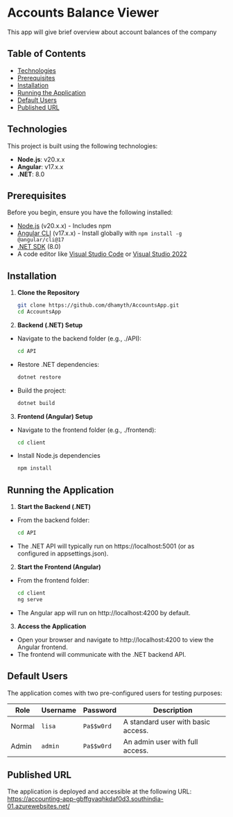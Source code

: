 
# Accounts Balance Viewer

This app will give brief overview about account balances of the company

## Table of Contents
- [Technologies](#technologies)
- [Prerequisites](#prerequisites)
- [Installation](#installation)
- [Running the Application](#running-the-application)
- [Default Users](#default-users)
- [Published URL](#published-url)

## Technologies

This project is built using the following technologies:
- **Node.js**: v20.x.x
- **Angular**: v17.x.x
- **.NET**: 8.0

## Prerequisites

Before you begin, ensure you have the following installed:
- [Node.js](https://nodejs.org/en/) (v20.x.x) - Includes npm
- [Angular CLI](https://angular.io/cli) (v17.x.x) - Install globally with `npm install -g @angular/cli@17`
- [.NET SDK](https://dotnet.microsoft.com/en-us/download/dotnet/8.0) (8.0)
- A code editor like [Visual Studio Code](https://code.visualstudio.com/) or [Visual Studio 2022](https://visualstudio.microsoft.com/)

## Installation

1. **Clone the Repository**
   ```bash
   git clone https://github.com/dhamyth/AccountsApp.git
   cd AccountsApp

2. **Backend (.NET) Setup**
- Navigate to the backend folder (e.g., ./API):
   ```bash
   cd API

- Restore .NET dependencies:
   ```bash
   dotnet restore

- Build the project:
   ```bash
   dotnet build

3. **Frontend (Angular) Setup**
- Navigate to the frontend folder (e.g., ./frontend):
   ```bash
   cd client

- Install Node.js dependencies
   ```bash
   npm install

## Running the Application

1. **Start the Backend (.NET)**
- From the backend folder:
   ```bash
   cd API

- The .NET API will typically run on https://localhost:5001 (or as configured in appsettings.json).

2. **Start the Frontend (Angular)**
- From the frontend folder:
   ```bash
   cd client
   ng serve

- The Angular app will run on http://localhost:4200 by default.

3. **Access the Application**
- Open your browser and navigate to http://localhost:4200 to view the Angular frontend.
- The frontend will communicate with the .NET backend API.

## Default Users
The application comes with two pre-configured users for testing purposes:

| Role       | Username       | Password       | Description                     |
|------------|----------------|----------------|---------------------------------|
| Normal     | `lisa`         | `Pa$$w0rd`     | A standard user with basic access. |
| Admin      | `admin`        | `Pa$$w0rd`    | An admin user with full access.    |


## Published URL

The application is deployed and accessible at the following URL:
 https://accounting-app-gbffgvaqhkdaf0d3.southindia-01.azurewebsites.net/